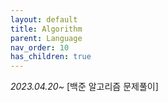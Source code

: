 ```yaml
---
layout: default
title: Algorithm
parent: Language
nav_order: 10
has_children: true
---
```


_2023.04.20~_ [백준 알고리즘 문제풀이]